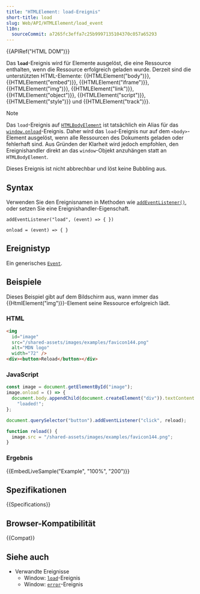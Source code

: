 ```yaml
---
title: "HTMLElement: load-Ereignis"
short-title: load
slug: Web/API/HTMLElement/load_event
l10n:
  sourceCommit: a7265fc3effa7c25b9997135104370c057a65293
---
```


{{APIRef("HTML DOM")}}

Das **`load`**-Ereignis wird für Elemente ausgelöst, die eine Ressource enthalten, wenn die Ressource erfolgreich geladen wurde. Derzeit sind die unterstützten HTML-Elemente: {{HTMLElement("body")}}, {{HTMLElement("embed")}}, {{HTMLElement("iframe")}}, {{HTMLElement("img")}}, {{HTMLElement("link")}}, {{HTMLElement("object")}}, {{HTMLElement("script")}}, {{HTMLElement("style")}} und {{HTMLElement("track")}}.

> [!NOTE]
> Das `load`-Ereignis auf [`HTMLBodyElement`](/de/docs/Web/API/HTMLBodyElement#event_handlers) ist tatsächlich ein Alias für das [`window.onload`](/de/docs/Web/API/Window/load_event)-Ereignis. Daher wird das `load`-Ereignis nur auf dem `<body>`-Element ausgelöst, wenn alle Ressourcen des Dokuments geladen oder fehlerhaft sind. Aus Gründen der Klarheit wird jedoch empfohlen, den Ereignishandler direkt an das `window`-Objekt anzuhängen statt an `HTMLBodyElement`.

Dieses Ereignis ist nicht abbrechbar und löst keine Bubbling aus.

## Syntax

Verwenden Sie den Ereignisnamen in Methoden wie [`addEventListener()`](/de/docs/Web/API/EventTarget/addEventListener), oder setzen Sie eine Ereignishandler-Eigenschaft.

```js-nolint
addEventListener("load", (event) => { })

onload = (event) => { }
```

## Ereignistyp

Ein generisches [`Event`](/de/docs/Web/API/Event).

## Beispiele

Dieses Beispiel gibt auf dem Bildschirm aus, wann immer das {{HtmlElement("img")}}-Element seine Ressource erfolgreich lädt.

### HTML

```html
<img
  id="image"
  src="/shared-assets/images/examples/favicon144.png"
  alt="MDN logo"
  width="72" />
<div><button>Reload</button></div>
```

### JavaScript

```js
const image = document.getElementById("image");
image.onload = () => {
  document.body.appendChild(document.createElement("div")).textContent =
    "loaded!";
};

document.querySelector("button").addEventListener("click", reload);

function reload() {
  image.src = "/shared-assets/images/examples/favicon144.png";
}
```

### Ergebnis

{{EmbedLiveSample("Example", "100%", "200")}}

## Spezifikationen

{{Specifications}}

## Browser-Kompatibilität

{{Compat}}

## Siehe auch

- Verwandte Ereignisse
  - Window: [`load`](/de/docs/Web/API/Window/load_event)-Ereignis
  - Window: [`error`](/de/docs/Web/API/Window/error_event)-Ereignis
